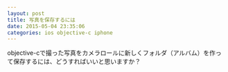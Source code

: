 ```yaml
---
layout: post
title: 写真を保存するには
date: 2015-05-04 23:35:06
categories: ios objective-c iphone
---
```

<p>objective-cで撮った写真をカメラロールに新しくフォルダ（アルバム）を作って保存するには、どうすればいいと思いますか？</p>
